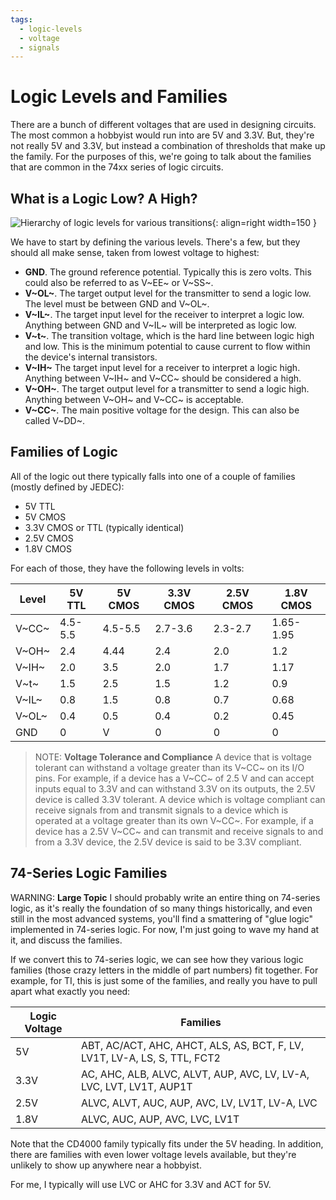 ```yaml
---
tags:
  - logic-levels
  - voltage
  - signals
---
```

# Logic Levels and Families

There are a bunch of different voltages that are used in designing
circuits. The most common a hobbyist would run into are 5V and 3.3V.
But, they're not really 5V and 3.3V, but instead a combination of
thresholds that make up the family. For the purposes of this, we're
going to talk about the families that are common in the 74xx series of
logic circuits. 

## What is a Logic Low? A High?

![Hierarchy of logic levels for various
transitions](img/logic-levels.svg){: align=right width=150 }

We have to start by defining the various levels. There's a few, but they
should all make sense, taken from lowest voltage to highest:

* **GND**. The ground reference potential. Typically this is zero volts.
  This could also be referred to as V~EE~ or V~SS~.
* **V~OL~**. The target output level for the transmitter to send a logic
  low. The level must be between GND and V~OL~.
* **V~IL~**. The target input level for the receiver to interpret a
  logic low. Anything between GND and V~IL~ will be interpreted as logic
  low.
* **V~t~**. The transition voltage, which is the hard line between logic
  high and low. This is the minimum potential to cause current to flow
  within the device's internal transistors.
* **V~IH~** The target input level for a receiver to interpret a logic
  high. Anything between V~IH~ and V~CC~ should be considered a high.
* **V~OH~**. The target output level for a transmitter to send a logic
  high. Anything between V~OH~ and V~CC~ is acceptable.
* **V~CC~**. The main positive voltage for the design. This can also be
  called V~DD~.

## Families of Logic

All of the logic out there typically falls into one of a couple of
families (mostly defined by JEDEC):

* 5V TTL
* 5V CMOS
* 3.3V CMOS or TTL (typically identical)
* 2.5V CMOS
* 1.8V CMOS

For each of those, they have the following levels in volts:

| Level | 5V TTL  | 5V CMOS | 3.3V CMOS | 2.5V CMOS | 1.8V CMOS |
| ----- | ------- | ------- | --------- | --------- | --------- |
| V~CC~ | 4.5-5.5 | 4.5-5.5 | 2.7-3.6   | 2.3-2.7   | 1.65-1.95 |
| V~OH~ | 2.4     | 4.44    | 2.4       | 2.0       | 1.2       |
| V~IH~ | 2.0     | 3.5     | 2.0       | 1.7       | 1.17      |
| V~t~  | 1.5     | 2.5     | 1.5       | 1.2       | 0.9       |
| V~IL~ | 0.8     | 1.5     | 0.8       | 0.7       | 0.68      |
| V~OL~ | 0.4     | 0.5     | 0.4       | 0.2       | 0.45      |
| GND   | 0       | V       | 0         | 0         | 0         |

> NOTE: **Voltage Tolerance and Compliance** A device that is voltage
> tolerant can withstand a voltage greater than its V~CC~ on its I/O pins.
> For example, if a device has a V~CC~ of 2.5 V and can accept inputs equal
> to 3.3V and can withstand 3.3V on its outputs, the 2.5V device is
> called 3.3V tolerant. A device which is voltage compliant can receive
> signals from and transmit signals to a device which is operated at a
> voltage greater than its own V~CC~. For example, if a device has a
> 2.5V V~CC~ and can transmit and receive signals to and from a 3.3V
> device, the 2.5V device is said to be 3.3V compliant. 

## 74-Series Logic Families

WARNING: **Large Topic** I should probably write an entire thing on
74-series logic, as it's really the foundation of so many things
historically, and even still in the most advanced systems, you'll find a
smattering of "glue logic" implemented in 74-series logic. For now, I'm
just going to wave my hand at it, and discuss the families. 

If we convert this to 74-series logic, we can see how they various logic
families (those crazy letters in the middle of part numbers) fit
together. For example, for TI, this is just some of the families, and
really you have to pull apart what exactly you need:

| Logic Voltage | Families                                                                  |
| ------------- | ------------------------------------------------------------------------- |
| 5V            | ABT, AC/ACT, AHC, AHCT, ALS, AS, BCT, F, LV, LV1T, LV-A, LS, S, TTL, FCT2 |
| 3.3V          | AC, AHC, ALB, ALVC, ALVT, AUP, AVC, LV, LV-A, LVC, LVT, LV1T, AUP1T       |
| 2.5V          | ALVC, ALVT, AUC, AUP, AVC, LV, LV1T, LV-A, LVC                            |
| 1.8V          | ALVC, AUC, AUP, AVC, LVC, LV1T                                            |

Note that the CD4000 family typically fits under the 5V heading. In
addition, there are families with even lower voltage levels available,
but they're unlikely to show up anywhere near a hobbyist.

For me, I typically will use LVC or AHC for 3.3V and ACT for 5V. 